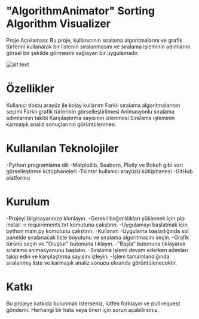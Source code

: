  # "AlgorithmAnimator" Sorting Algorithm Visualizer

Proje Açıklaması: Bu proje, kullanıcının sıralama algoritmalarını ve grafik türlerini kullanarak bir listenin sıralanmasını ve sıralama işleminin adımlarını görsel bir şekilde görmesini sağlayan bir uygulamadır.

![alt text](https://drive.google.com/file/d/1LQGG8tpw6tfpXLhejnc7h-zN433GKMXh/view?usp=sharing)

# Özellikler
Kullanıcı dostu arayüz ile kolay kullanım
Farklı sıralama algoritmalarının seçimi
Farklı grafik türlerinin görselleştirilmesi
Animasyonlu sıralama adımlarının takibi
Karşılaştırma sayısının izlenmesi
Sıralama işleminin karmaşık analiz sonuçlarının görüntülenmesi

# Kullanılan Teknolojiler

-Python programlama dili
-Matplotlib, Seaborn, Plotly ve Bokeh gibi veri görselleştirme kütüphaneleri
-Tkinter kullanıcı arayüzü kütüphanesi
-GitHub platformu

# Kurulum

-Projeyi bilgisayarınıza klonlayın.
-Gerekli bağımlılıkları yüklemek için pip install -r requirements.txt komutunu çalıştırın.
-Uygulamayı başlatmak için python main.py komutunu çalıştırın.
-Kullanım
-Uygulama başladığında sol panelde sıralanacak liste boyutunu ve sıralama algoritmasını seçin.
-Grafik türünü seçin ve "Oluştur" butonuna tıklayın.
-"Başla" butonuna tıklayarak sıralama animasyonunu başlatın.
-Sıralama işlemi devam ederken adımları takip edin ve karşılaştırma sayısını izleyin.
-İşlem tamamlandığında sıralanmış liste ve karmaşık analiz sonucu ekranda görüntülenecektir.

# Katkı
Bu projeye katkıda bulunmak isterseniz, lütfen forklayın ve pull request gönderin.
Herhangi bir hata veya öneri için sorun açabilirsiniz.

